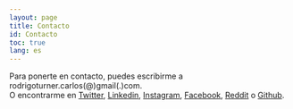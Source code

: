 ```yaml
---
layout: page
title: Contacto
id: Contacto
toc: true
lang: es
---
```


Para ponerte en contacto, puedes escribirme a rodrigoturner.carlos(@)gmail(.)com.<br/> 
O encontrarme en <a href="https://www.twitter.com/crodrigoturner/">Twitter</a>, <a href="https://www.linkedin.com/in/crodrigoturner/">Linkedin</a>, <a href="https://www.instagram.com/crodrigoturner/">Instagram</a>, <a href="https://www.facebookcom/crodrigoturner/">Facebook</a>, <a href="https://www.reddit.com/user/crt85">Reddit</a> o <a href="https://www.github.com/crodrigoturner/">Github</a>.
